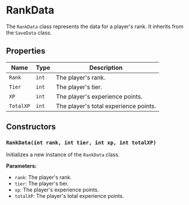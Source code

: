 # RankData

The `RankData` class represents the data for a player's rank. It inherits from the `SaveData` class.

## Properties

| Name | Type | Description |
| --- | --- | --- |
| `Rank` | `int` | The player's rank. |
| `Tier` | `int` | The player's tier. |
| `XP` | `int` | The player's experience points. |
| `TotalXP` | `int` | The player's total experience points. |

## Constructors

### `RankData(int rank, int tier, int xp, int totalXP)`

Initializes a new instance of the `RankData` class.

**Parameters:**

* `rank`: The player's rank.
* `tier`: The player's tier.
* `xp`: The player's experience points.
* `totalXP`: The player's total experience points.

